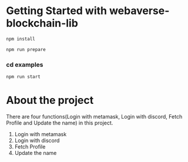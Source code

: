 # Getting Started with webaverse-blockchain-lib

```sh
npm install
```

```sh
npm run prepare
```

### cd examples

```sh
npm run start
```

# About the project
There are four functions(Login with metamask, Login with discord, Fetch Profile and Update the name) in this project.

1.  Login with metamask
2.  Login with discord
3.  Fetch Profile
4.  Update the name